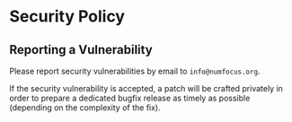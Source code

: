 # Security Policy

## Reporting a Vulnerability

Please report security vulnerabilities by email to `info@numfocus.org`.

If the security vulnerability is accepted, a patch will be crafted privately
in order to prepare a dedicated bugfix release as timely as possible (depending
on the complexity of the fix).

